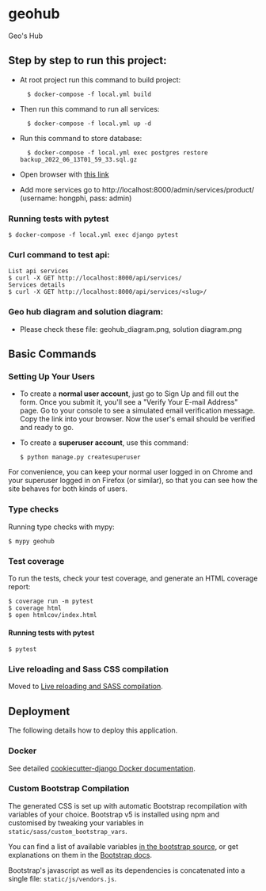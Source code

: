 # geohub

Geo's Hub

## Step by step to run this project:
- At root project run this command to build project:
    
        $ docker-compose -f local.yml build
- Then run this command to run all services:

        $ docker-compose -f local.yml up -d
- Run this command to store database:

        $ docker-compose -f local.yml exec postgres restore backup_2022_06_13T01_59_33.sql.gz

- Open browser with [this link](http://localhost:8080/)
- Add more services go to http://localhost:8000/admin/services/product/ (username: hongphi, pass: admin)
### Running tests with pytest

    $ docker-compose -f local.yml exec django pytest

### Curl command to test api:
    List api services
    $ curl -X GET http://localhost:8000/api/services/
    Services details
    $ curl -X GET http://localhost:8000/api/services/<slug>/


### Geo hub diagram and solution diagram:
- Please check these file: geohub_diagram.png, solution diagram.png



## Basic Commands

### Setting Up Your Users

-   To create a **normal user account**, just go to Sign Up and fill out the form. Once you submit it, you'll see a "Verify Your E-mail Address" page. Go to your console to see a simulated email verification message. Copy the link into your browser. Now the user's email should be verified and ready to go.

-   To create a **superuser account**, use this command:

        $ python manage.py createsuperuser

For convenience, you can keep your normal user logged in on Chrome and your superuser logged in on Firefox (or similar), so that you can see how the site behaves for both kinds of users.

### Type checks

Running type checks with mypy:

    $ mypy geohub

### Test coverage

To run the tests, check your test coverage, and generate an HTML coverage report:

    $ coverage run -m pytest
    $ coverage html
    $ open htmlcov/index.html

#### Running tests with pytest

    $ pytest

### Live reloading and Sass CSS compilation

Moved to [Live reloading and SASS compilation](https://cookiecutter-django.readthedocs.io/en/latest/developing-locally.html#sass-compilation-live-reloading).

## Deployment

The following details how to deploy this application.

### Docker

See detailed [cookiecutter-django Docker documentation](http://cookiecutter-django.readthedocs.io/en/latest/deployment-with-docker.html).
### Custom Bootstrap Compilation

The generated CSS is set up with automatic Bootstrap recompilation with variables of your choice.
Bootstrap v5 is installed using npm and customised by tweaking your variables in `static/sass/custom_bootstrap_vars`.

You can find a list of available variables [in the bootstrap source](https://github.com/twbs/bootstrap/blob/main/scss/_variables.scss), or get explanations on them in the [Bootstrap docs](https://getbootstrap.com/docs/5.1/customize/sass/).

Bootstrap's javascript as well as its dependencies is concatenated into a single file: `static/js/vendors.js`.
